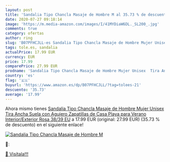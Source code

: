 ```yaml
---
layout: post
title: 'Sandalia Tipo Chancla Masaje de Hombre M al 35.73 % de descuento'
date: 2020-07-27 09:18:14
image: 'https://m.media-amazon.com/images/I/41MYDiaW6DL._SL200_.jpg'
comments: true
category: ofertas
author: ring
slug: 'B07PFHCJLL-es Sandalia Tipo Chancla Masaje de Hombre Mujer Unisex Tira...'
tags: tole.es, sandalia
actualPrice: 17.99 EUR
currency: EUR
price: 17.99
comparePrice: 27.99 EUR
prodname: 'Sandalia Tipo Chancla Masaje de Hombre Mujer Unisex  Tira Ancha Suela con Agujero  Zapatillas de Casa Playa para Verano Interior/Exterior  Rosa  38/39 EU'
country: 'es'
flag: '🇪🇸'
buyurl: 'https://www.amazon.es/dp/B07PFHCJLL/?tag=tolees-21'
descuento: '35.73'
average: '17.99'
---
```


Ahora mismo tienes [Sandalia Tipo Chancla Masaje de Hombre Mujer Unisex  Tira Ancha Suela con Agujero  Zapatillas de Casa Playa para Verano Interior/Exterior  Rosa  38/39 EU](https://www.amazon.es/dp/B07PFHCJLL/?tag=tolees-21) a 17.99 EUR (original: 27.99 EUR) (35.73 %  de descuento) en el siguiente enlace!

[![Sandalia Tipo Chancla Masaje de Hombre M](https://m.media-amazon.com/images/I/41MYDiaW6DL._SL200_.jpg)](https://www.amazon.es/dp/B07PFHCJLL/?tag=tolees-21)

🔎:


[🛒 Visítala!!!](https://www.amazon.es/dp/B07PFHCJLL/?tag=tolees-21)
